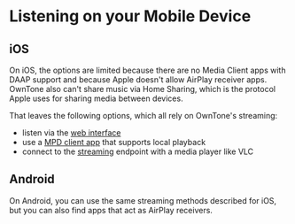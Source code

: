 # Listening on your Mobile Device

## iOS

On iOS, the options are limited because there are no Media Client apps with DAAP
support and because Apple doesn't allow AirPlay receiver apps. OwnTone also
can't share music via Home Sharing, which is the protocol Apple uses for sharing
media between devices.

That leaves the following options, which all rely on OwnTone's streaming:

- listen via the [web interface](web.md)
- use a [MPD client app](../control-clients/mobile.md#mpd-client-apps) that supports local playback
- connect to the [streaming](streaming.md) endpoint with a media player like VLC

## Android

On Android, you can use the same streaming methods described for iOS, but you
can also find apps that act as AirPlay receivers.
